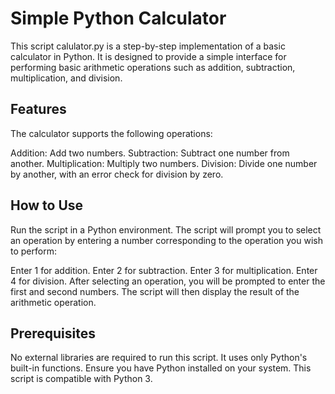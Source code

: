 # Simple Python Calculator
This script calulator.py is a step-by-step implementation of a basic calculator in Python. It is designed to provide a simple interface for performing basic arithmetic operations such as addition, subtraction, multiplication, and division.

## Features
The calculator supports the following operations:

Addition: Add two numbers.
Subtraction: Subtract one number from another.
Multiplication: Multiply two numbers.
Division: Divide one number by another, with an error check for division by zero.

## How to Use
Run the script in a Python environment. The script will prompt you to select an operation by entering a number corresponding to the operation you wish to perform:

Enter 1 for addition.
Enter 2 for subtraction.
Enter 3 for multiplication.
Enter 4 for division.
After selecting an operation, you will be prompted to enter the first and second numbers. The script will then display the result of the arithmetic operation.

## Prerequisites
No external libraries are required to run this script. It uses only Python's built-in functions. Ensure you have Python installed on your system. This script is compatible with Python 3.
